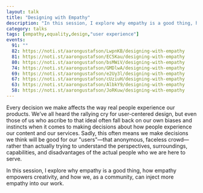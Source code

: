 ```yaml
---
layout: talk
title: "Designing with Empathy"
description: "In this session, I explore why empathy is a good thing, how empathy empowers creativity, and how we, as a community, can inject more empathy into our work."
category: talks
tags: [empathy,equality,design,"user experience"]
events: 
  91: ""
  82: https://noti.st/aarongustafson/LwpnKB/designing-with-empathy
  81: https://noti.st/aarongustafson/EC5Kau/designing-with-empathy
  80: https://noti.st/aarongustafson/bsMWiV/designing-with-empathy
  74: https://noti.st/aarongustafson/GMDlwA/designing-with-empathy
  69: https://noti.st/aarongustafson/e2Uy3l/designing-with-empathy
  67: https://noti.st/aarongustafson/cUziuH/designing-with-empathy
  63: https://noti.st/aarongustafson/AlbkY9/designing-with-empathy
  58: https://noti.st/aarongustafson/JoRKuw/designing-with-empathy
---
```


Every decision we make affects the way real people experience our products. We’ve all heard the rallying cry for user-centered design, but even those of us who ascribe to that ideal often fall back on our own biases and instincts when it comes to making decisions about how people experience our content and our services. Sadly, this often means we make decisions we think will be good for our "users"—that anonymous, faceless crowd—rather than actually trying to understand the perspectives, surroundings, capabilities, and disadvantages of the actual people who we are here to serve.

In this session, I explore why empathy is a good thing, how empathy empowers creativity, and how we, as a community, can inject more empathy into our work.